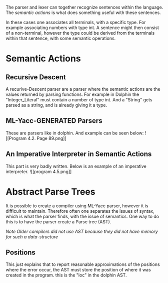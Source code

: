 
The parser and lexer can together recognize sentences within the language. The *semantic actions* is what does something useful with these sentences. 

In these cases one associates all terminals, with a specific type. For example associating numbers with type int. A sentence might then consist of a non-terminal, however the type could be derived from the terminals within that sentence, with some semantic operations.

# Semantic Actions

## Recursive Descent

A recurive-Descent parser are a parser where the semantic actions are the values returned by parsing functions.
For example in Dolphin the "Integer_Literal" must contain a number of type int. And a "String" gets parsed as a string, and is already giving it a type.

## ML-Yacc-GENERATED Parsers
These are parsers like in dolphin. And example can be seen below:
![[Program 4.2. Page 89.png]]

## An Imperative Interpreter in Semantic Actions
This part is very badly written. Below is an example of an imperative interpreter.
![[program 4.5.png]]
# Abstract Parse Trees
It is possible to create a compiler using ML-Yacc parser, however it is difficult to maintain. Therefore often one separates the issues of syntax, which is what the parser finds, with the issue of semantics. One way to do this is to have the parser create a Parse tree (AST). 

*Note
Older compilers did not use AST because they did not have memory for such a data-structure* 

## Positions
This just explains that to report reasonable approximations of the positions where the error occur, the AST must store the position of where it was created in the program. this is the "loc" in the dolphin AST.